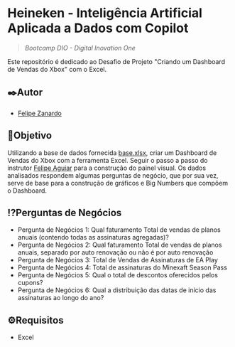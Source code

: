 # Heineken - Inteligência Artificial Aplicada a Dados com Copilot
> *Bootcamp DIO - Digital Inovation One*

Este repositório é dedicado ao Desafio de Projeto "Criando um Dashboard de Vendas do Xbox" com o Excel.

## ✒️Autor 
- [Felipe Zanardo](https://github.com/FelipeBZanardo)

## 📝Objetivo

Utilizando a base de dados fornecida [base.xlsx](https://hermes.dio.me/files/assets/805d54f9-6d53-4246-bed7-4aa2da615923.xlsx), criar um Dashboard de Vendas do Xbox com a ferramenta Excel.
Seguir o passo a passo do instrutor [Felipe Aguiar](https://github.com/felipeAguiarCode) para a construção do painel visual.
Os dados analisados respondem algumas perguntas de negócio, que por sua vez, serve de base para a construção de gráficos e Big Numbers que compõem o Dashboard.

## ⁉️Perguntas de Negócios

- Pergunta de Negócios 1: Qual faturamento Total de vendas de planos anuais (contendo todas as assinaturas agregadas)?
- Pergunta de Negócios 2: Qual faturamento Total de vendas de planos anuais, separado por auto renovação ou não é por auto renovação
- Pergunta de Negócios 3: Total de Vendas de Assinaturas de EA Play
- Pergunta de Negócios 4: Total de assinaturas do Minexaft Season Pass
- Pergunta de Negócios 5: Qual o total de descontos oferecidos pelos cupons?
- Pergunta de Negócios 6: Qual a distribuição das datas de início das assinaturas ao longo do ano?

## ⚙️Requisitos

- Excel


